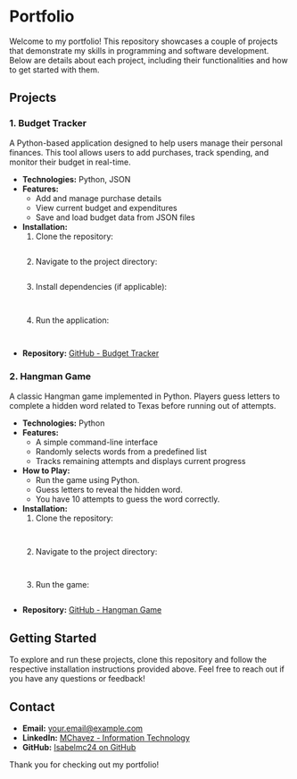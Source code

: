 # Portfolio

Welcome to my portfolio! This repository showcases a couple of projects that demonstrate my skills in programming and software development. Below are details about each project, including their functionalities and how to get started with them.

## Projects

### 1. Budget Tracker

A Python-based application designed to help users manage their personal finances. This tool allows users to add purchases, track spending, and monitor their budget in real-time.

- **Technologies:** Python, JSON
- **Features:**
  - Add and manage purchase details
  - View current budget and expenditures
  - Save and load budget data from JSON files
- **Installation:**
  1. Clone the repository:
     ```bash

     ```
  2. Navigate to the project directory:
     ```bash

     ```
  3. Install dependencies (if applicable):
     ```bash
   
     ```
  4. Run the application:
     ```bash
   
     ```
- **Repository:** [GitHub - Budget Tracker](https://github.com/Isabelmc24/Portfolio/tree/main/budget-tracker)

### 2. Hangman Game

A classic Hangman game implemented in Python. Players guess letters to complete a hidden word related to Texas before running out of attempts.

- **Technologies:** Python
- **Features:**
  - A simple command-line interface
  - Randomly selects words from a predefined list
  - Tracks remaining attempts and displays current progress
- **How to Play:**
  - Run the game using Python.
  - Guess letters to reveal the hidden word.
  - You have 10 attempts to guess the word correctly.
- **Installation:**
  1. Clone the repository:
     ```bash
   
     ```
  2. Navigate to the project directory:
     ```bash
   
     ```
  3. Run the game:
     ```bash
  
     ```
- **Repository:** [GitHub - Hangman Game](https://github.com/Isabelmc24/Portfolio/tree/main/hangman-game)

## Getting Started

To explore and run these projects, clone this repository and follow the respective installation instructions provided above. Feel free to reach out if you have any questions or feedback!

## Contact

- **Email:** your.email@example.com
- **LinkedIn:** [MChavez - Information Technology](https://www.linkedin.com/in/mchavez-information-technology)
- **GitHub:** [Isabelmc24 on GitHub](https://github.com/Isabelmc24)

Thank you for checking out my portfolio!
